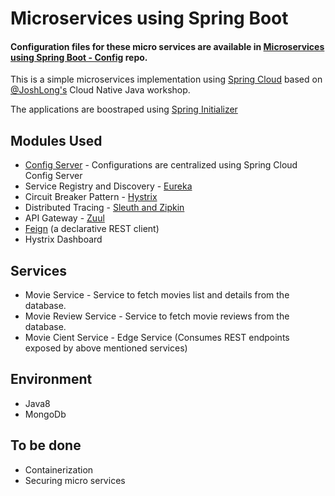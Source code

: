 # Microservices using Spring Boot
#### Configuration files for these micro services are available in [Microservices using Spring Boot - Config](https://github.com/LordOfSati/microservices-using-spring-config) repo.

This is a simple microservices implementation using [Spring Cloud](https://cloud.spring.io/spring-cloud-netflix/single/spring-cloud-netflix.html) based on [@JoshLong's](https://github.com/joshlong) Cloud Native Java workshop.

The applications are boostraped using [Spring Initializer](http://start.spring.io)

## Modules Used

* [Config Server](https://cloud.spring.io/spring-cloud-config/) - Configurations are centralized using Spring Cloud Config Server
* Service Registry and Discovery - [Eureka](https://spring.io/guides/gs/service-registration-and-discovery/)
* Circuit Breaker Pattern - [Hystrix](https://spring.io/guides/gs/circuit-breaker/)
* Distributed Tracing - [Sleuth and Zipkin](https://spring.io/blog/2016/02/15/distributed-tracing-with-spring-cloud-sleuth-and-spring-cloud-zipkin)
* API Gateway - [Zuul](https://spring.io/guides/gs/routing-and-filtering/)
* [Feign](https://cloud.spring.io/spring-cloud-netflix/multi/multi_spring-cloud-feign.html) (a declarative REST client)
* Hystrix Dashboard

## Services

* Movie Service - Service to fetch movies list and details from the database.
* Movie Review Service - Service to fetch movie reviews from the database.
* Movie Cient Service - Edge Service (Consumes REST endpoints exposed by above mentioned services)

## Environment

* Java8
* MongoDb

## To be done

* Containerization
* Securing micro services
